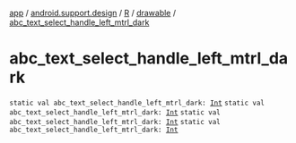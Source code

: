 [app](../../../index.md) / [android.support.design](../../index.md) / [R](../index.md) / [drawable](index.md) / [abc_text_select_handle_left_mtrl_dark](.)

# abc_text_select_handle_left_mtrl_dark

`static val abc_text_select_handle_left_mtrl_dark: `[`Int`](https://kotlinlang.org/api/latest/jvm/stdlib/kotlin/-int/index.html)
`static val abc_text_select_handle_left_mtrl_dark: `[`Int`](https://kotlinlang.org/api/latest/jvm/stdlib/kotlin/-int/index.html)
`static val abc_text_select_handle_left_mtrl_dark: `[`Int`](https://kotlinlang.org/api/latest/jvm/stdlib/kotlin/-int/index.html)
`static val abc_text_select_handle_left_mtrl_dark: `[`Int`](https://kotlinlang.org/api/latest/jvm/stdlib/kotlin/-int/index.html)